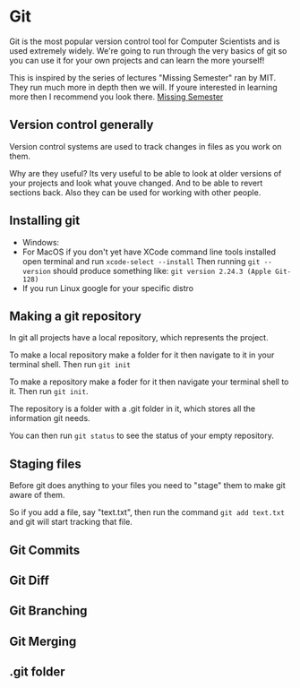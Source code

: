 
Git
===

Git is the most popular version control tool for Computer Scientists and is
used extremely widely. We're going to run through the very basics of git so you
can use it for your own projects and can learn the more yourself!

This is inspired by the series of lectures "Missing Semester" ran by MIT. They
run much more in depth then we will. If youre interested in learning more then
I recommend you look there.
[Missing Semester](https://missing.csail.mit.edu/2020/version-control/)

Version control generally
----------------------------

Version control systems are used to track changes in files as you work on them.

Why are they useful? Its very useful to be able to look at older versions of
your projects and look what youve changed. And to be able to revert sections
back. Also they can be used for working with other people.

Installing git
-----------------

- Windows:
- For MacOS if you don't yet have XCode command line tools installed open 
    terminal and run
    `xcode-select --install`
    Then running `git --version` should produce something like:
    `git version 2.24.3 (Apple Git-128)`
- If you run Linux google for your specific distro

Making a git repository
-----------------------

In git all projects have a local repository, which represents the project.

To make a local repository make a folder for it then navigate to it in your
terminal shell. Then run `git init`

To make a repository make a foder for it then navigate your terminal shell to
it. Then run `git init`.

The repository is a folder with a .git folder in it, which stores all the
information git needs.

You can then run `git status` to see the status of your empty repository.

Staging files
-------------

Before git does anything to your files you need to "stage" them to make git
aware of them.

So if you add a file, say "text.txt", then run the command `git add text.txt`
and git will start tracking that file.

Git Commits
-----------



Git Diff
-----------

Git Branching
----------------

Git Merging
--------------

.git folder
-----------



